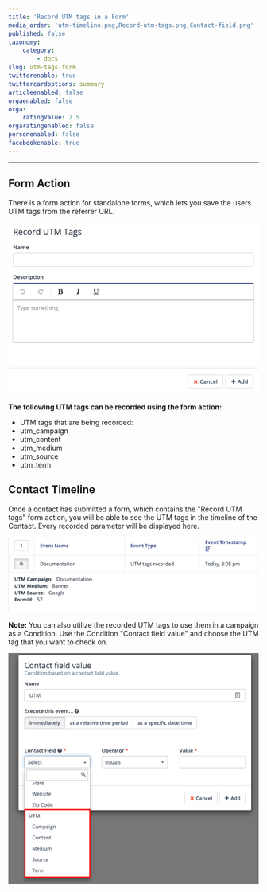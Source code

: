 ```yaml
---
title: 'Record UTM tags in a Form'
media_order: 'utm-timeline.png,Record-utm-tags.png,Contact-field.png'
published: false
taxonomy:
    category:
        - docs
slug: utm-tags-form
twitterenable: true
twittercardoptions: summary
articleenabled: false
orgaenabled: false
orga:
    ratingValue: 2.5
orgaratingenabled: false
personenabled: false
facebookenable: true
---
```


---------------------

## Form Action

There is a form action for standalone forms, which lets you save the users UTM tags from the referrer URL.

![](Record-utm-tags.png)

**The following UTM tags can be recorded using the form action:**
* UTM tags that are being recorded:
* utm_campaign
* utm_content
* utm_medium
* utm_source
* utm_term

## Contact Timeline

Once a contact has submitted a form, which contains the "Record UTM tags" form action, you will be able to see the UTM tags in the timeline of the Contact. Every recorded parameter will be displayed here.

![](utm-timeline.png)

**Note:**
You can also utilize the recorded UTM tags to use them in a campaign as a Condition. Use the Condition "Contact field value" and choose the UTM tag that you want to check on.

![](Contact-field.png)